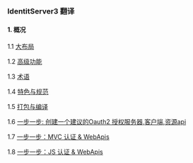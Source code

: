 ### IdentitServer3 翻译

#### 1. 概况

1.1 [大布局](OverViews\BigPicture.md)

1.2 [高级功能](OverViews\HighLevel.md)

1.3 [术语](OverViews\Terminology.md)

1.4 [特色与规范](OverViews\FeaturesSpec.md)

1.5 [打包与编译](OverViews\Packaging.md)

1.6 [一步一步: 创建一个建议的Oauth2 授权服务器,客户端,资源api](OverViews\SimplestOauth2.md)

1.7 [一步一步：MVC 认证 & WebApis]()

1.8 [一步一步：JS 认证 & WebApis]()
